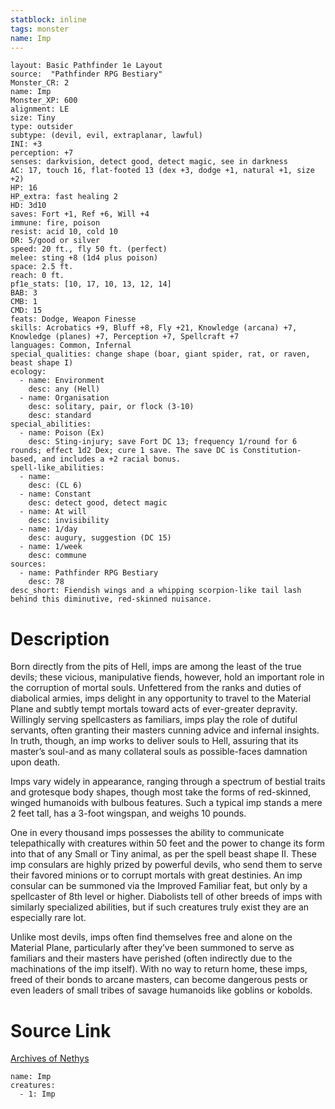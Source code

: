 ```yaml
---
statblock: inline
tags: monster
name: Imp
---
```

```statblock
layout: Basic Pathfinder 1e Layout
source:  "Pathfinder RPG Bestiary"
Monster_CR: 2
name: Imp
Monster_XP: 600
alignment: LE
size: Tiny
type: outsider
subtype: (devil, evil, extraplanar, lawful)
INI: +3
perception: +7
senses: darkvision, detect good, detect magic, see in darkness
AC: 17, touch 16, flat-footed 13 (dex +3, dodge +1, natural +1, size +2)
HP: 16
HP_extra: fast healing 2
HD: 3d10
saves: Fort +1, Ref +6, Will +4
immune: fire, poison
resist: acid 10, cold 10
DR: 5/good or silver
speed: 20 ft., fly 50 ft. (perfect)
melee: sting +8 (1d4 plus poison)
space: 2.5 ft.
reach: 0 ft.
pf1e_stats: [10, 17, 10, 13, 12, 14]
BAB: 3
CMB: 1
CMD: 15
feats: Dodge, Weapon Finesse
skills: Acrobatics +9, Bluff +8, Fly +21, Knowledge (arcana) +7, Knowledge (planes) +7, Perception +7, Spellcraft +7
languages: Common, Infernal
special_qualities: change shape (boar, giant spider, rat, or raven, beast shape I)
ecology:
  - name: Environment
    desc: any (Hell)
  - name: Organisation
    desc: solitary, pair, or flock (3-10)
    desc: standard
special_abilities:
  - name: Poison (Ex)
    desc: Sting-injury; save Fort DC 13; frequency 1/round for 6 rounds; effect 1d2 Dex; cure 1 save. The save DC is Constitution-based, and includes a +2 racial bonus.
spell-like_abilities:
  - name:
    desc: (CL 6)
  - name: Constant
    desc: detect good, detect magic
  - name: At will
    desc: invisibility
  - name: 1/day
    desc: augury, suggestion (DC 15)
  - name: 1/week
    desc: commune
sources:
  - name: Pathfinder RPG Bestiary
    desc: 78
desc_short: Fiendish wings and a whipping scorpion-like tail lash behind this diminutive, red-skinned nuisance.
```
# Description
Born directly from the pits of Hell, imps are among the least of the true devils; these vicious, manipulative fiends, however, hold an important role in the corruption of mortal souls. Unfettered from the ranks and duties of diabolical armies, imps delight in any opportunity to travel to the Material Plane and subtly tempt mortals toward acts of ever-greater depravity. Willingly serving spellcasters as familiars, imps play the role of dutiful servants, often granting their masters cunning advice and infernal insights. In truth, though, an imp works to deliver souls to Hell, assuring that its master’s soul-and as many collateral souls as possible-faces damnation upon death.

Imps vary widely in appearance, ranging through a spectrum of bestial traits and grotesque body shapes, though most take the forms of red-skinned, winged humanoids with bulbous features. Such a typical imp stands a mere 2 feet tall, has a 3-foot wingspan, and weighs 10 pounds.

One in every thousand imps possesses the ability to communicate telepathically with creatures within 50 feet and the power to change its form into that of any Small or Tiny animal, as per the spell beast shape II. These imp consulars are highly prized by powerful devils, who send them to serve their favored minions or to corrupt mortals with great destinies. An imp consular can be summoned via the Improved Familiar feat, but only by a spellcaster of 8th level or higher. Diabolists tell of other breeds of imps with similarly specialized abilities, but if such creatures truly exist they are an especially rare lot.

Unlike most devils, imps often find themselves free and alone on the Material Plane, particularly after they’ve been summoned to serve as familiars and their masters have perished (often indirectly due to the machinations of the imp itself). With no way to return home, these imps, freed of their bonds to arcane masters, can become dangerous pests or even leaders of small tribes of savage humanoids like goblins or kobolds.
# Source Link
[Archives of Nethys](https://aonprd.com/MonsterDisplay.aspx?ItemName=Imp)
```encounter-table
name: Imp
creatures:
  - 1: Imp
```
